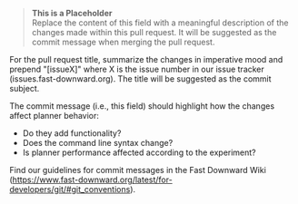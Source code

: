 > **This is a Placeholder**  
Replace the content of this field with a meaningful description of the changes made within this pull request. It will be suggested as the commit message when merging the pull request.

For the pull request title, summarize the changes in imperative mood and prepend "[issueX]" where X is the issue number in our issue tracker (issues.fast-downward.org). The title will be suggested as the commit subject.

The commit message (i.e., this field) should highlight how the changes affect planner behavior:
 - Do they add functionality?
 - Does the command line syntax change?
 - Is planner performance affected according to the experiment?

Find our guidelines for commit messages in the Fast Downward Wiki (https://www.fast-downward.org/latest/for-developers/git/#git_conventions).
